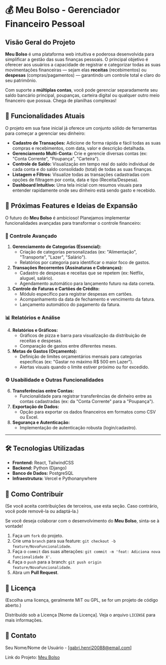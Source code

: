 # 💰 Meu Bolso - Gerenciador Financeiro Pessoal

## Visão Geral do Projeto

**Meu Bolso** é uma plataforma web intuitiva e poderosa desenvolvida para simplificar a gestão das suas finanças pessoais. O principal objetivo é oferecer aos usuários a capacidade de registrar e categorizar todas as suas movimentações financeiras — sejam elas **receitas** (recebimentos) ou **despesas** (compras/pagamentos) — garantindo um controle total e claro do seu patrimônio.

Com suporte a **múltiplas contas**, você pode gerenciar separadamente seu saldo bancário principal, poupanças, carteira digital ou qualquer outro meio financeiro que possua. Chega de planilhas complexas!

## 🌟 Funcionalidades Atuais

O projeto em sua fase inicial já oferece um conjunto sólido de ferramentas para começar a gerenciar seu dinheiro:

* **Cadastro de Transações:** Adicione de forma rápida e fácil todas as suas compras e recebimentos, com data, valor e descrição detalhada.
* **Gerenciamento Multi-Conta:** Crie e gerencie diversas contas (ex: "Conta Corrente", "Poupança", "Carteira").
* **Controle de Saldo:** Visualização em tempo real do saldo individual de cada conta e do saldo consolidado (total) de todas as suas finanças.
* **Listagem e Filtros:** Visualize todas as transações cadastradas com opções de filtragem por conta, data e tipo (Receita/Despesa).
* **Dashboard Intuitivo:** Uma tela inicial com resumos visuais para entender rapidamente onde seu dinheiro está sendo gasto e recebido.

## 🚀 Próximas Features e Ideias de Expansão

O futuro do **Meu Bolso** é ambicioso! Planejamos implementar funcionalidades avançadas para transformar o controle financeiro:

### 🎯 Controle Avançado

1.  **Gerenciamento de Categorias (Essencial):**
    * Criação de categorias personalizadas (ex: "Alimentação", "Transporte", "Lazer", "Salário").
    * Relatórios por categoria para identificar o maior foco de gastos.
2.  **Transações Recorrentes (Assinaturas e Cobranças):**
    * Cadastro de despesas e receitas que se repetem (ex: Netflix, aluguel, salário).
    * Agendamento automático para lançamento futuro na data correta.
3.  **Controle de Faturas e Cartões de Crédito:**
    * Módulo específico para registrar despesas em cartões.
    * Acompanhamento da data de fechamento e vencimento da fatura.
    * Lançamento automático do pagamento da fatura.

### 📊 Relatórios e Análise

4.  **Relatórios e Gráficos:**
    * Gráficos de pizza e barra para visualização da distribuição de receitas e despesas.
    * Comparação de gastos entre diferentes meses.
5.  **Metas de Gastos (Orçamento):**
    * Definição de limites orçamentários mensais para categorias específicas (ex: "Gastar no máximo R$ 500 em Lazer").
    * Alertas visuais quando o limite estiver próximo ou for excedido.

### ⚙️ Usabilidade e Outras Funcionalidades

6.  **Transferências entre Contas:**
    * Funcionalidade para registrar transferências de dinheiro entre as contas cadastradas (ex: da "Conta Corrente" para a "Poupança").
7.  **Exportação de Dados:**
    * Opção para exportar os dados financeiros em formatos como CSV ou Excel.
8.  **Segurança e Autenticação:**
    * Implementação de autenticação robusta (login/cadastro).

---

## 🛠️ Tecnologias Utilizadas

* **Frontend:** React, TailwindCSS
* **Backend:** Python (Django)
* **Banco de Dados:** PostgreSQL
* **Infraestrutura:** Vercel e Pythonanywhere

## 🤝 Como Contribuir

(Se você aceita contribuições de terceiros, use esta seção. Caso contrário, você pode removê-la ou adaptá-la.)

Se você deseja colaborar com o desenvolvimento do **Meu Bolso**, sinta-se à vontade!

1.  Faça um `fork` do projeto.
2.  Crie uma `branch` para sua feature: `git checkout -b feature/NovaFuncionalidade`.
3.  Faça o `commit` das suas alterações: `git commit -m 'feat: Adiciona nova funcionalidade X'`.
4.  Faça o `push` para a branch: `git push origin feature/NovaFuncionalidade`.
5.  Abra um **Pull Request**.

## 📝 Licença

(Escolha uma licença, geralmente MIT ou GPL, se for um projeto de código aberto.)

Distribuído sob a Licença [Nome da Licença]. Veja o arquivo `LICENSE` para mais informações.

## 📧 Contato

Seu Nome/Nome de Usuário - [gabri.henri20088@email.com]

Link do Projeto: [Meu Bolso](https://github.com/GHRodriguess/Meu-Bolso)
